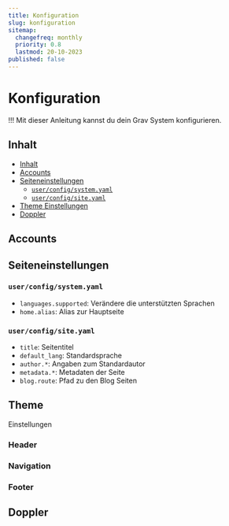 ```yaml
---
title: Konfiguration
slug: konfiguration
sitemap:
  changefreq: monthly
  priority: 0.8
  lastmod: 20-10-2023
published: false
---
```


# Konfiguration
!!! Mit dieser Anleitung kannst du dein Grav System konfigurieren.

## Inhalt

- [Inhalt](#inhalt)
- [Accounts](#accounts)
- [Seiteneinstellungen](#seiteneinstellungen)
  - [`user/config/system.yaml`](#userconfigsystemyaml)
  - [`user/config/site.yaml`](#userconfigsiteyaml)
- [Theme Einstellungen](#theme-einstellungen)
- [Doppler](#doppler)

## Accounts

## Seiteneinstellungen

### `user/config/system.yaml`
- `languages.supported`: Verändere die unterstützten Sprachen
- `home.alias`: Alias zur Hauptseite

### `user/config/site.yaml`
- `title`: Seitentitel
- `default_lang`: Standardsprache
- `author.*`: Angaben zum Standardautor
- `metadata.*`: Metadaten der Seite
- `blog.route`: Pfad zu den Blog Seiten

## Theme
Einstellungen

### Header
### Navigation
### Footer

## Doppler
